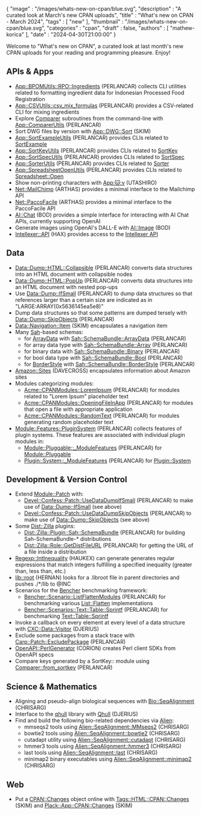 {
   "image" : "/images/whats-new-on-cpan/blue.svg",
   "description" : "A curated look at March's new CPAN uploads",
   "title" : "What's new on CPAN - March 2024",
   "tags" : [
      "new"
   ],
   "thumbnail" : "/images/whats-new-on-cpan/blue.svg",
   "categories" : "cpan",
   "draft" : false,
   "authors" : [
      "mathew-korica"
   ],
   "date" : "2024-04-30T21:00:00"
}


Welcome to "What's new on CPAN", a curated look at last month's new CPAN uploads for your reading and programming pleasure. Enjoy!

APIs & Apps
-----------
* [App::BPOMUtils::RPO::Ingredients](https://metacpan.org/pod/App::BPOMUtils::RPO::Ingredients) (PERLANCAR) collects CLI utilities related to formatting ingredient data for Indonesian Processed Food Registration
* [App::CSVUtils::csv_mix_formulas](https://metacpan.org/pod/App::CSVUtils::csv_mix_formulas) (PERLANCAR) provides a CSV-related CLI for mixing ingredients
* Explore [Comparer](https://metacpan.org/pod/Comparer) subroutines from the command-line with [App::ComparerUtils](https://metacpan.org/pod/App::ComparerUtils) (PERLANCAR)
* Sort DWG files by version with [App::DWG::Sort](https://metacpan.org/pod/App::DWG::Sort) (SKIM)
* [App::SortExampleUtils](https://metacpan.org/pod/App::SortExampleUtils) (PERLANCAR) provides CLIs related to [SortExample](https://metacpan.org/pod/SortExample)
* [App::SortKeyUtils](https://metacpan.org/pod/App::SortKeyUtils) (PERLANCAR) provides CLIs related to [SortKey](https://metacpan.org/pod/SortKey)
* [App::SortSpecUtils](https://metacpan.org/pod/App::SortSpecUtils) (PERLANCAR) provides CLIs related to [SortSpec](https://metacpan.org/pod/SortSpec)
* [App::SorterUtils](https://metacpan.org/pod/App::SorterUtils) (PERLANCAR) provides CLIs related to [Sorter](https://metacpan.org/pod/Sorter)
* [App::SpreadsheetOpenUtils](https://metacpan.org/pod/App::SpreadsheetOpenUtils) (PERLANCAR) provides CLIs related to [Spreadsheet::Open](https://metacpan.org/pod/Spreadsheet::Open)
* Show non-printing characters with [App::cat::v](https://metacpan.org/pod/App::cat::v) (UTASHIRO)
* [Net::MailChimp](https://metacpan.org/pod/Net::MailChimp) (ARTHAS) provides a minimal interface to the Mailchimp API
* [Net::PaccoFacile](https://metacpan.org/pod/Net::PaccoFacile) (ARTHAS) provides a minimal interface to the PaccoFacile API
* [AI::Chat](https://metacpan.org/pod/AI::Chat) (BOD) provides a simple interface for interacting with AI Chat APIs, currently supporting OpenAI
* Generate images using OpenAI's DALL-E with [AI::Image](https://metacpan.org/pod/AI::Image) (BOD)
* [Intellexer::API](https://metacpan.org/pod/Intellexer::API) (HAX) provides access to the [Intellexer API](https://www.intellexer.com/intellexer_api.html)


Data
----
* [Data::Dump::HTML::Collapsible](https://metacpan.org/pod/Data::Dump::HTML::Collapsible) (PERLANCAR) converts data structures into an HTML document with collapsible nodes
* [Data::Dump::HTML::PopUp](https://metacpan.org/pod/Data::Dump::HTML::PopUp) (PERLANCAR) converts data structures into an HTML document with nested pop-ups
* Use [Data::Dump::IfSmall](https://metacpan.org/pod/Data::Dump::IfSmall) (PERLANCAR) to dump data structures so that references larger than a certain size are indicated as in "LARGE:ARRAY(0x5636145ea5e8)"
* Dump data structures so that some patterns are dumped tersely with [Data::Dump::SkipObjects](https://metacpan.org/pod/Data::Dump::SkipObjects) (PERLANCAR)
* [Data::Navigation::Item](https://metacpan.org/pod/Data::Navigation::Item) (SKIM) encapsulates a navigation item
* Many [Sah](https://metacpan.org/pod/Sah)-based schemas:
	* for [ArrayData](https://metacpan.org/pod/ArrayData) with [Sah::SchemaBundle::ArrayData](https://metacpan.org/pod/Sah::SchemaBundle::ArrayData) (PERLANCAR)
	* for array data type with [Sah::SchemaBundle::Array](https://metacpan.org/pod/Sah::SchemaBundle::Array) (PERLANCAR)
	* for binary data with [Sah::SchemaBundle::Binary](https://metacpan.org/pod/Sah::SchemaBundle::Binary) (PERLANCAR)
	* for bool data type with [Sah::SchemaBundle::Bool](https://metacpan.org/pod/Sah::SchemaBundle::Bool) (PERLANCAR)
	* for [BorderStyle](https://metacpan.org/pod/BorderStyle) with [Sah::SchemaBundle::BorderStyle](https://metacpan.org/pod/Sah::SchemaBundle::BorderStyle) (PERLANCAR)
* [Amazon::Sites](https://metacpan.org/pod/Amazon::Sites) (DAVECROSS) encapsulates information about Amazon sites
* Modules categorizing modules:
	* [Acme::CPANModules::LoremIpsum](https://metacpan.org/pod/Acme::CPANModules::LoremIpsum) (PERLANCAR) for modules related to "Lorem Ipsum" placeholder text
	* [Acme::CPANModules::OpeningFileInApp](https://metacpan.org/pod/Acme::CPANModules::OpeningFileInApp) (PERLANCAR) for modules that open a file with appropriate application
	* [Acme::CPANModules::RandomText](https://metacpan.org/pod/Acme::CPANModules::RandomText) (PERLANCAR) for modules generating random placeholder text
* [Module::Features::PluginSystem](https://metacpan.org/pod/Module::Features::PluginSystem) (PERLANCAR) collects features of plugin systems.  These features are associated with individual plugin modules in:
	* [Module::Pluggable::_ModuleFeatures](https://metacpan.org/pod/Module::Pluggable::_ModuleFeatures) (PERLANCAR) for [Module::Pluggable](https://metacpan.org/pod/Module::Pluggable)
	* [Plugin::System::_ModuleFeatures](https://metacpan.org/pod/Plugin::System::_ModuleFeatures) (PERLANCAR) for [Plugin::System](https://metacpan.org/pod/Plugin::System)


Development & Version Control
-----------------------------
* Extend [Module::Patch](https://metacpan.org/pod/Module::Patch) with:
	* [Devel::Confess::Patch::UseDataDumpIfSmall](https://metacpan.org/pod/Devel::Confess::Patch::UseDataDumpIfSmall) (PERLANCAR) to make use of [Data::Dump::IfSmall](https://metacpan.org/pod/Data::Dump::IfSmall) (see above)
	* [Devel::Confess::Patch::UseDataDumpSkipObjects](https://metacpan.org/pod/Devel::Confess::Patch::UseDataDumpSkipObjects) (PERLANCAR) to make use of [Data::Dump::SkipObjects](https://metacpan.org/pod/Data::Dump::SkipObjects) (see above)
* Some [Dist::Zilla](https://metacpan.org/pod/Dist::Zilla) plugins:
	* [Dist::Zilla::Plugin::Sah::SchemaBundle](https://metacpan.org/pod/Dist::Zilla::Plugin::Sah::SchemaBundle) (PERLANCAR) for building Sah-SchemaBundle-* distributions
	* [Dist::Zilla::Role::GetDistFileURL](https://metacpan.org/pod/Dist::Zilla::Role::GetDistFileURL) (PERLANCAR) for getting the URL of a file inside a distribution
* [Regexp::IntInequality](https://metacpan.org/pod/Regexp::IntInequality) (HAUKEX) can generate generates regular expressions that match integers fulfilling a specified inequality (greater than, less than, etc.)
* [lib::root](https://metacpan.org/pod/lib::root) (HERNAN) looks for a .libroot file in parent directories and pushes ./*/lib to @INC
* Scenarios for the [Bencher](https://metacpan.org/pod/Bencher) benchmarking framework:
	* [Bencher::Scenario::ListFlattenModules](https://metacpan.org/pod/Bencher::Scenario::ListFlattenModules) (PERLANCAR) for benchmarking various [List::Flatten](https://metacpan.org/pod/List::Flatten) implementations
	* [Bencher::Scenarios::Text::Table::Sprintf](https://metacpan.org/pod/Bencher::Scenarios::Text::Table::Sprintf) (PERLANCAR) for benchmarking [Text::Table::Sprintf](https://metacpan.org/pod/Text::Table::Sprintf)
* Invoke a callback on every element at every level of a data structure with [CXC::Data::Visitor](https://metacpan.org/pod/CXC::Data::Visitor) (DJERIUS)
* Exclude some packages from a stack trace with [Carp::Patch::ExcludePackage](https://metacpan.org/pod/Carp::Patch::ExcludePackage) (PERLANCAR)
* [OpenAPI::PerlGenerator](https://metacpan.org/pod/OpenAPI::PerlGenerator) (CORION) creates Perl client SDKs from OpenAPI specs
* Compare keys generated by a SortKey:: module using [Comparer::from_sortkey](https://metacpan.org/pod/Comparer::from_sortkey) (PERLANCAR)


Science & Mathematics
---------------------
* Aligning and pseudo-align biological sequences with [Bio::SeqAlignment](https://metacpan.org/pod/Bio::SeqAlignment) (CHRISARG)
* Interface to the [qhull](http://www.qhull.org/) library with [Qhull](https://metacpan.org/pod/Qhull) (DJERIUS)
* Find and build the following bio-related dependencies via [Alien](https://metacpan.org/pod/Alien):
	* mmseqs2 tools using [Alien::SeqAlignment::MMseqs2](https://metacpan.org/pod/Alien::SeqAlignment::MMseqs2) (CHRISARG)
	* bowtie2 tools using [Alien::SeqAlignment::bowtie2](https://metacpan.org/pod/Alien::SeqAlignment::bowtie2) (CHRISARG)
	* cutadapt utility using [Alien::SeqAlignment::cutadapt](https://metacpan.org/pod/Alien::SeqAlignment::cutadapt) (CHRISARG)
	* hmmer3 tools using [Alien::SeqAlignment::hmmer3](https://metacpan.org/pod/Alien::SeqAlignment::hmmer3) (CHRISARG)
	* last tools using [Alien::SeqAlignment::last](https://metacpan.org/pod/Alien::SeqAlignment::last) (CHRISARG)
	* minimap2 binary executables using [Alien::SeqAlignment::minimap2](https://metacpan.org/pod/Alien::SeqAlignment::minimap2) (CHRISARG)


Web
---
* Put a [CPAN::Changes](https://metacpan.org/pod/CPAN::Changes) object online with [Tags::HTML::CPAN::Changes](https://metacpan.org/pod/Tags::HTML::CPAN::Changes) (SKIM) and [Plack::App::CPAN::Changes](https://metacpan.org/pod/Plack::App::CPAN::Changes) (SKIM)


